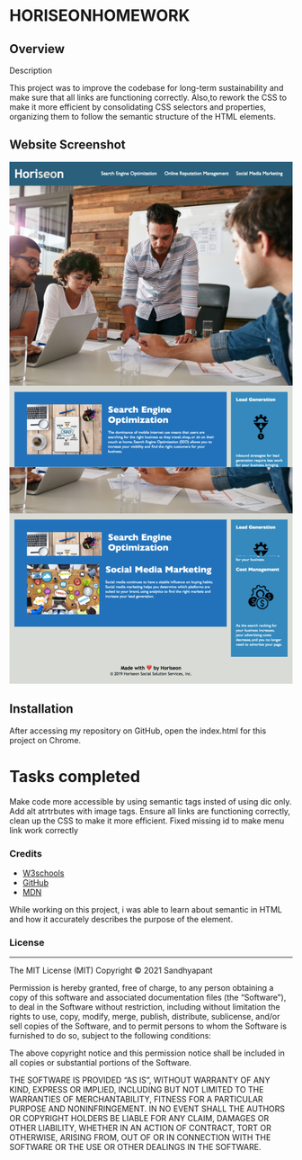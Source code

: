 # HORISEONHOMEWORK

## Overview

Description 

This project was to improve the codebase for long-term sustainability and make sure that all links are functioning correctly. Also,to rework the CSS to make it more efficient by consolidating CSS selectors and properties, organizing them to follow the semantic structure of the HTML elements.

## Website Screenshot
![Horiseon Website includes a navigation bar, a header image, and cards with text and images at the bottom of the page.](./assets/images/screenshot.png)




## Installation

After accessing my repository on GitHub, open the index.html for this project on Chrome.



# Tasks completed 

Make code more accessible by using semantic tags insted of using dic only.
Add alt atrtrbutes with image tags. 
Ensure all links are functioning correctly, clean up the CSS to make it more efficient.
Fixed missing id to make menu link work correctly 







### __Credits__

- [W3schools](https://www.w3schools.com/)
- [GitHub](https://coding-boot-camp.github.io/full-stack/github/professional-readme-guide)
- [MDN](https://developer.mozilla.org/en-US/docs/Web/CSS/CSS_Selectors)



While working on this project, i was able to learn about semantic in HTML and how it accurately describes the purpose of the element.




### __License__
***
The MIT License (MIT)
Copyright © 2021 Sandhyapant

Permission is hereby granted, free of charge, to any person obtaining a copy of this software and associated documentation files (the “Software”), to deal in the Software without restriction, including without limitation the rights to use, copy, modify, merge, publish, distribute, sublicense, and/or sell copies of the Software, and to permit persons to whom the Software is furnished to do so, subject to the following conditions:

The above copyright notice and this permission notice shall be included in all copies or substantial portions of the Software.

THE SOFTWARE IS PROVIDED “AS IS”, WITHOUT WARRANTY OF ANY KIND, EXPRESS OR IMPLIED, INCLUDING BUT NOT LIMITED TO THE WARRANTIES OF MERCHANTABILITY, FITNESS FOR A PARTICULAR PURPOSE AND NONINFRINGEMENT. IN NO EVENT SHALL THE AUTHORS OR COPYRIGHT HOLDERS BE LIABLE FOR ANY CLAIM, DAMAGES OR OTHER LIABILITY, WHETHER IN AN ACTION OF CONTRACT, TORT OR OTHERWISE, ARISING FROM, OUT OF OR IN CONNECTION WITH THE SOFTWARE OR THE USE OR OTHER DEALINGS IN THE SOFTWARE.